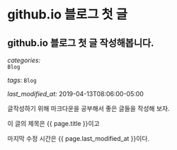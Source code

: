 **github.io 블로그  첫 글**
=======================

github.io 블로그 첫 글 작성해봅니다.
----------------------------------------

*categories:*    
```Blog```

*tags:*
```Blog```

*last_modified_at:* 2019-04-13T08:06:00-05:00

글작성하기 위해 마크다운을 공부해서 
좋은 글들을 작성해 보자.

이 글의 제목은 {{ page.title }}이고

마지막 수정 시간은 {{ page.last_modified_at }}이다.
